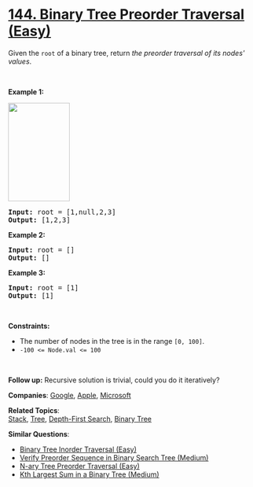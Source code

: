 # [144. Binary Tree Preorder Traversal (Easy)](https://leetcode.com/problems/binary-tree-preorder-traversal)

<p>Given the <code>root</code> of a binary tree, return <em>the preorder traversal of its nodes' values</em>.</p>
<p>&nbsp;</p>
<p><strong class="example">Example 1:</strong></p>
<img alt="" src="https://assets.leetcode.com/uploads/2020/09/15/inorder_1.jpg" style="width: 125px; height: 200px;">
<pre><strong>Input:</strong> root = [1,null,2,3]
<strong>Output:</strong> [1,2,3]
</pre>
<p><strong class="example">Example 2:</strong></p>
<pre><strong>Input:</strong> root = []
<strong>Output:</strong> []
</pre>
<p><strong class="example">Example 3:</strong></p>
<pre><strong>Input:</strong> root = [1]
<strong>Output:</strong> [1]
</pre>
<p>&nbsp;</p>
<p><strong>Constraints:</strong></p>
<ul>
	<li>The number of nodes in the tree is in the range <code>[0, 100]</code>.</li>
	<li><code>-100 &lt;= Node.val &lt;= 100</code></li>
</ul>
<p>&nbsp;</p>
<p><strong>Follow up:</strong> Recursive solution is trivial, could you do it iteratively?</p>

**Companies**:
[Google](https://leetcode.com/company/google), [Apple](https://leetcode.com/company/apple), [Microsoft](https://leetcode.com/company/microsoft)

**Related Topics**:  
[Stack](https://leetcode.com/tag/stack/), [Tree](https://leetcode.com/tag/tree/), [Depth-First Search](https://leetcode.com/tag/depth-first-search/), [Binary Tree](https://leetcode.com/tag/binary-tree/)

**Similar Questions**:

- [Binary Tree Inorder Traversal (Easy)](https://leetcode.com/problems/binary-tree-inorder-traversal/)
- [Verify Preorder Sequence in Binary Search Tree (Medium)](https://leetcode.com/problems/verify-preorder-sequence-in-binary-search-tree/)
- [N-ary Tree Preorder Traversal (Easy)](https://leetcode.com/problems/n-ary-tree-preorder-traversal/)
- [Kth Largest Sum in a Binary Tree (Medium)](https://leetcode.com/problems/kth-largest-sum-in-a-binary-tree/)

